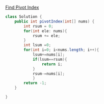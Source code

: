 [Find Pivot Index](https://leetcode.com/problems/find-pivot-index/)
```java
class Solution {
	public int pivotIndex(int[] nums) {
		int rsum = 0;
		for(int ele: nums){
			rsum += ele;
		}
		int lsum =0;
		for(int i=0; i<nums.length; i++){
			lsum+=nums[i];
			if(lsum==rsum){
				return i;
			}
			rsum-=nums[i];
			}
		return -1;
	}

}
```

